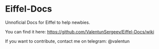 # Eiffel-Docs
Unnoficial Docs for Eiffel to help newbies.

You can find it here: https://github.com/ValentunSergeev/Eiffel-Docs/wiki

If you want to contribute, contact me on telegram: @valentun
